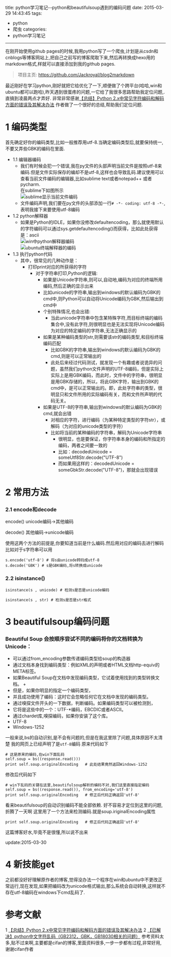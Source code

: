 title: python学习笔记--python和beautifulsoup遇到的编码问题
date: 2015-03-29 14:43:45
tags:
- python
- 爬虫
categories:
- python学习笔记
---
在刚开始使用github pages的时候,我用python写了一个爬虫,计划是从csdn和cnblogs等博客网站上,把自己之前写的博客爬取下来,然后再转换成hexo用的markdown格式,样就可以直接添加到我的github pages.
>项目主页: https://github.com/Jackroyal/blog2markdown

最近刚好在学习python,刚好就把它给优化了一下,顺便做了个跨平台(哈哈,win和ubuntu都可以跑哈),昨天遇到很蛋疼的问题,一它给了我很多思路帮助我定位问题,.直搞到凌晨两点才弄好.
非常非常感谢[【总结】Python 2.x中常见字符编码和解码方面的错误及其解决办法](http://www.crifan.com/summary_python_2_x_common_string_encode_decode_error_reason_and_solution/)
作者做了一个很好的总结,帮助我们定位问题.
<!-- more -->

# 1 编码类型
首先确定好你的编码类型,比如一般推荐用utf-8.当确定编码类型后,就要保持统一,不要又弄些GBK的编码在里面.
+ 1.1  编辑器编码
    * 我们有时候会犯一个错误,我在py文件的头部声明当前文件是按照utf-8来编码.但是文件实际保存的编却不是utf-8,这样也会导致乱码.建议使用可以查看当前文件编码的编辑器,比如sublime text或者notepad++ 或者pycharm.<br>在sublime下如图所示<br>![sublime显示当前文件编码](https://ww2.sinaimg.cn/large/692869a3gw1eqmn535qb7j208u028t8k.jpg)
    * 文件编码声明,我们要在py文件的头部添加一行`# -*- coding: utf-8 -*-`,表明我接下来要使用utf-8编码
+ 1.2  python解释器
    * 如果是Python的IDLE，如果你没修改defaultencoding，那么就使用默认的字符编码可以通过sys.getdefaultencoding()而获得，比如此处获得是：ascii<br>![win中python解释器编码](https://ww4.sinaimg.cn/large/692869a3gw1eqmnd8fgrjj20b205kabi.jpg)<br>![ubuntu终端解释器的编码](https://ww3.sinaimg.cn/large/692869a3gw1eqmnfd29u7j20k5047wfv.jpg)
+ 1.3  执行python代码
    * 其中，很常见的几种动作是：
        * 打印print对应的所获得的字符
            * 对于字符串打印,Python的逻辑:
                * 如果是Unicode字符串,则可以,自动地,编码为对应的终端所用编码,然后正确的显示出来
                * 比如unicode的字符串,输出到windows的默认编码为GBK的cmd中,则Python可以自动将Unicode编码为GBK,然后输出到cmd中
                * 个别特殊情况,也会出错:
                    * 当此unicode字符串中包含某特殊字符,而目标终端的编码集合中,没有此字符,则很明显也是无法实现将Unicode编码为对应的特定编码的字符串,无法正确显示的
                * 如果是某种编码类型的str,则需要该str的编码类型,和目标终端编码匹配
                    * 比如GBK的字符串,输出到windows的默认编码为GBK的cmd,则是可以正常输出的
                    * 此处后来经过代码测试，就发现一个有趣或者说诡异的问题，虽然我们python文件声明的UTF-8编码，但是实际上实际上是用GBK编码，而此时，文件中的字符串，很明显是用GBK存储的，所以，将此GBK字符，输出到GBK的cmd中，是可以正常输出的。即，此处字符串的类型，很明显只和文件所用的实际编码有关，而和文件所声明的代码无关。
                * 如果是UTF-8的字符串,输出到windows的默认编码为GBK的cmd,就会出错
                    * 对相应的字符，进行编码（为某种特定类型的字符str），或解码（为对应的unicode类型的字符）
                    * 比如将当前的某种编码的字符串，解码为Unicode字符串
                        * 很明显，也是要保证，你字符串本身的编码和所指定的编码，两者之间要一致的
                        * 比如：decodedUnicode = someUtf8Str.decode("UTF-8")
                        * 而如果用这样的：decodedUnicode = someGbkStr.decode("UTF-8")，那就会出现错误

# 2 常用方法
### 2.1 encode和decode
encode()  unicode编码->其他编码

decode()  其他编码->unicode编码

使用这两个方法的前提是,你要知道当前是什么编码.然后用对应的编码去进行解码
比如对于s字符串可以用
```
s.encode('utf-8') # 将s由unicode转码成utf-8
s.decode('GBK') # s是GBK编码,将s转换成unicode
```
### 2.2 isinstance()
```
isinstance(s , unicode) # 检测s是否是unicode编码

isinstance(s , str) # 检测s是否是str格式
```


# 3 beautifulsoup编码问题

### Beautiful Soup 会按顺序尝试不同的编码将你的文档转换为Unicode：
+   可以通过from_encoding参数传递编码类型给soup的构造器
+   通过文档本身找到编码类型：例如XML的声明或者HTML文档http-equiv的META标签。 
+   如果Beautiful Soup在文档中发现编码类型，它试着使用找到的类型转换文档。 +
+   但是，如果你明显的指定一个编码类型， 
+   并且成功使用了编码：这时它会忽略任何它在文档中发现的编码类型。
+   通过嗅探文件开头的一下数据，判断编码。如果编码类型可以被检测到，
+   它将是这些中的一个：UTF-*编码，EBCDIC或者ASCII。
+   通过chardet库,嗅探编码，如果你安装了这个库。
+   UTF-8
+   Windows-1252

一般来说,bs的自动识别,是不会有问题的,但是在我这里除了问题,具体原因不太清楚
我的网页上已经声明了是`utf-8`编码
原来代码如下
```
# 这是原来的编码,在win下面乱码
self.soup = bs((response.read()))
print self.soup.originalEncoding   # 此处结果竟然返回Windows-1252
```
修改后代码如下
```
# win下乱码的关键在这里,beautifulsoup解析的编码不对,我们这里直接指定编码
self.soup = bs((response.read()), from_encoding='utf-8')
print self.soup.originalEncoding   # 修正后代码正确返回'utf-8'
```

看来beautifulsoup的自动识别编码不能全部依赖.
好不容易才定位到这里的问题,折腾了一天啊
这里用了一个方法来检测编码.就是soup.iriginalEncoding属性
```
print self.soup.originalEncoding   # 修正后代码正确返回'utf-8'
```

这篇博客好水,毕竟不是很懂,所以说不出来

update:2015-03-30
# 4 新技能get
之前都没好好理解原作者的博客,觉得没办法一个程序在win和ubuntu中不更改正常运行,现在发现,如果把编码改为unicode格式输出,那么系统会自动转换,这样就不存在utf-8编码在windows下cmd乱码了.


# 参考文献
1 [【总结】Python 2.x中常见字符编码和解码方面的错误及其解决办法](http://www.crifan.com/summary_python_2_x_common_string_encode_decode_error_reason_and_solution/)
2 [【已解决】python中文字符乱码（GB2312，GBK，GB18030相关的问题）](http://www.crifan.com/resolved_python_garbled_chinese_characters_gb2312_gbk_gb18030-related_issues/)
参考资料太多,贴不过来啊,主要都是cifan的博客,里面资料很多,一步一步都有过程,非常好用,谢谢cifan作者
